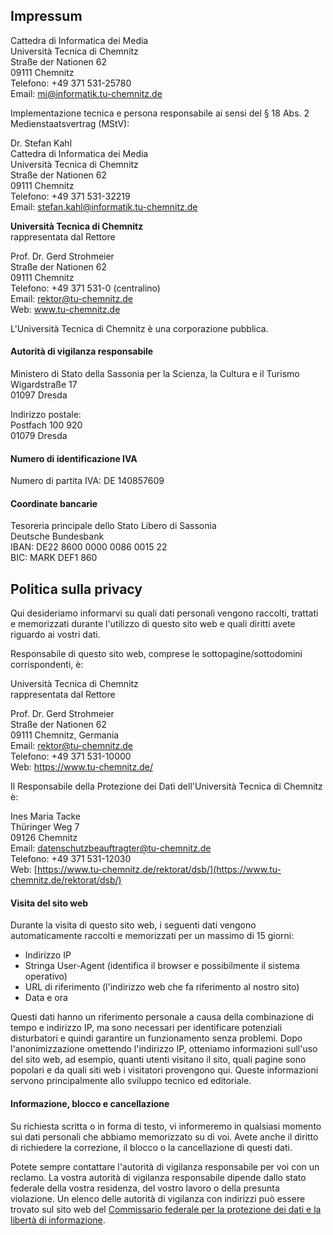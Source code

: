 ## Impressum

Cattedra di Informatica dei Media  
Università Tecnica di Chemnitz  
Straße der Nationen 62  
09111 Chemnitz  
Telefono: +49 371 531-25780  
Email: [mi@informatik.tu-chemnitz.de](mailto:mi@informatik.tu-chemnitz.de)

Implementazione tecnica e persona responsabile ai sensi del § 18 Abs. 2 Medienstaatsvertrag (MStV):

Dr. Stefan Kahl  
Cattedra di Informatica dei Media  
Università Tecnica di Chemnitz  
Straße der Nationen 62  
09111 Chemnitz  
Telefono: +49 371 531-32219  
Email: [stefan.kahl@informatik.tu-chemnitz.de](mailto:stefan.kahl@informatik.tu-chemnitz.de)

**Università Tecnica di Chemnitz**  
rappresentata dal Rettore  

Prof. Dr. Gerd Strohmeier  
Straße der Nationen 62  
09111 Chemnitz  
Telefono: +49 371 531-0 (centralino)  
Email: [rektor@tu-chemnitz.de](mailto:rektor@tu-chemnitz.de)  
Web: www.tu-chemnitz.de

L'Università Tecnica di Chemnitz è una corporazione pubblica.

#### Autorità di vigilanza responsabile

Ministero di Stato della Sassonia per la Scienza, la Cultura e il Turismo  
Wigardstraße 17  
01097 Dresda

Indirizzo postale:  
Postfach 100 920  
01079 Dresda

#### Numero di identificazione IVA

Numero di partita IVA: DE 140857609

#### Coordinate bancarie

Tesoreria principale dello Stato Libero di Sassonia  
Deutsche Bundesbank  
IBAN: DE22 8600 0000 0086 0015 22  
BIC: MARK DEF1 860

## Politica sulla privacy

Qui desideriamo informarvi su quali dati personali vengono raccolti, trattati e memorizzati durante l'utilizzo di questo sito web e quali diritti avete riguardo ai vostri dati.

Responsabile di questo sito web, comprese le sottopagine/sottodomini corrispondenti, è:

Università Tecnica di Chemnitz  
rappresentata dal Rettore  

Prof. Dr. Gerd Strohmeier  
Straße der Nationen 62  
09111 Chemnitz, Germania  
Email: rektor@tu-chemnitz.de  
Telefono: +49 371 531-10000  
Web: https://www.tu-chemnitz.de/

Il Responsabile della Protezione dei Dati dell'Università Tecnica di Chemnitz è:

Ines Maria Tacke  
Thüringer Weg 7  
09126 Chemnitz  
Email: datenschutzbeauftragter@tu-chemnitz.de  
Telefono: +49 371 531-12030  
Web: [https://www.tu-chemnitz.de/rektorat/dsb/](https://www.tu-chemnitz.de/rektorat/dsb/)

#### Visita del sito web

Durante la visita di questo sito web, i seguenti dati vengono automaticamente raccolti e memorizzati per un massimo di 15 giorni:

- Indirizzo IP
- Stringa User-Agent (identifica il browser e possibilmente il sistema operativo)
- URL di riferimento (l'indirizzo web che fa riferimento al nostro sito)
- Data e ora

Questi dati hanno un riferimento personale a causa della combinazione di tempo e indirizzo IP, ma sono necessari per identificare potenziali disturbatori e quindi garantire un funzionamento senza problemi. Dopo l'anonimizzazione omettendo l'indirizzo IP, otteniamo informazioni sull'uso del sito web, ad esempio, quanti utenti visitano il sito, quali pagine sono popolari e da quali siti web i visitatori provengono qui. Queste informazioni servono principalmente allo sviluppo tecnico ed editoriale.

#### Informazione, blocco e cancellazione

Su richiesta scritta o in forma di testo, vi informeremo in qualsiasi momento sui dati personali che abbiamo memorizzato su di voi. Avete anche il diritto di richiedere la correzione, il blocco o la cancellazione di questi dati.

Potete sempre contattare l'autorità di vigilanza responsabile per voi con un reclamo. La vostra autorità di vigilanza responsabile dipende dallo stato federale della vostra residenza, del vostro lavoro o della presunta violazione. Un elenco delle autorità di vigilanza con indirizzi può essere trovato sul sito web del [Commissario federale per la protezione dei dati e la libertà di informazione](https://www.bfdi.bund.de/DE/Service/Anschriften/Laender/Laender-node.html).